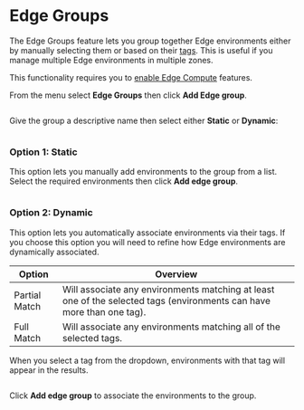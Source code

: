 # Edge Groups

The Edge Groups feature lets you group together Edge environments either by manually selecting them or based on their [tags](../../admin/environments/tags.md). This is useful if you manage multiple Edge environments in multiple zones.


This functionality requires you to [enable Edge Compute](../../admin/settings/edge.md) features.


From the menu select **Edge Groups** then click **Add Edge group**.&#x20;

<figure><img src="../../.gitbook/assets/2.15-edge-groups.gif" alt=""><figcaption></figcaption></figure>

Give the group a descriptive name then select either **Static** or **Dynamic**:

<figure><img src="../../.gitbook/assets/2.15-edge-groups-name.png" alt=""><figcaption></figcaption></figure>

### **Option 1: Static**

This option lets you manually add environments to the group from a list. Select the required environments then click **Add edge group**.

<figure><img src="../../.gitbook/assets/2.15-edge-groups-static.png" alt=""><figcaption></figcaption></figure>

### Option 2: Dynamic

This option lets you automatically associate environments via their tags. If you choose this option you will need to refine how Edge environments are dynamically associated.

| Option        | Overview                                                                                                              |
| ------------- | --------------------------------------------------------------------------------------------------------------------- |
| Partial Match | Will associate any environments matching at least one of the selected tags (environments can have more than one tag). |
| Full Match    | Will associate any environments matching all of the selected tags.                                                    |

When you select a tag from the dropdown, environments with that tag will appear in the results.

<figure><img src="../../.gitbook/assets/2.15-edge-groups-dynamic.png" alt=""><figcaption></figcaption></figure>

Click **Add edge group** to associate the environments to the group.
